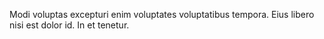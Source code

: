 Modi voluptas excepturi enim voluptates voluptatibus tempora.
Eius libero nisi est dolor id.
In et tenetur.